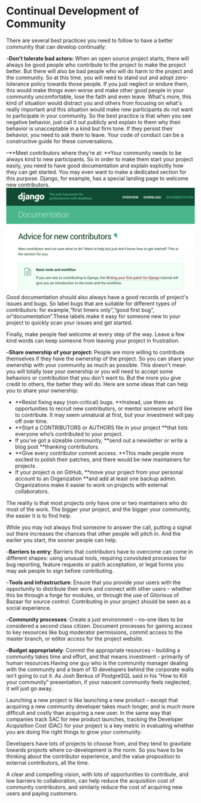 # Continual Development of Community

There are several best practices you need to follow to have a better community that can develop continually:

–**Don’t tolerate bad actors:** When an open source project starts, there will always be good people who contribute to the project to make the project better. But there will also be bad people who will do harm to the project and the community. So at this time, you will need to stand out and adopt zero-tolerance policy towards those people. If you just neglect or endure them, this would make things even worse and make other good people in your community uncomfortable, lose the faith and even leave. What's more, this kind of situation would distract you and others from focusing on what's really important and this situation would make new participants do not want to participate in your community. So the best practice is that when you see negative behavior, just call it out publicly and explain to them why their behavior is unacceptable in a kind but firm tone. If they persist their behavior, you need to ask them to leave. Your code of conduct can be a constructive guide for these conversations.

–**Meet contributors where they’re at: **Your community needs to be always kind to new participants. So in order to make them start your project easily, you need to have good documentation and explain explicitly how they can get started. You may even want to make a dedicated section for this purpose. Django, for example, has a special landing page to welcome new contributors.![](/assets/import.png)Good documentation should also always have a good records of project's issues and bugs. So label bugs that are suitable for different types of contributors: for example,“first timers only”,“good first bug”, or“documentation”.These labels make it easy for someone new to your project to quickly scan your issues and get started.

Finally, make people feel welcome at every step of the way. Leave a few kind words can keep someone from leaving your project in frustration.

–**Share ownership of your project:** People are more willing to contribute themselves if they have the ownership of the project. So you can share your ownership with your community as much as possible. This doesn't mean you will totally lose your ownership or you will need to accept some behaviors or contribution that you don't want to. But the more you give credit to others, the better they will do. Here are some ideas that can help you to share your ownership:

* **Resist fixing easy \(non-critical\) bugs. **Instead, use them as opportunities to recruit new contributors, or mentor someone who’d like to contribute. It may seem unnatural at first, but your investment will pay off over time.
* **Start a CONTRIBUTORS or AUTHORS file in your project **that lists everyone who’s contributed to your project.
* If you’ve got a sizeable community, **send out a newsletter or write a blog post **thanking contributors.
* **Give every contributor commit access. **This made people more excited to polish their patches, and there would be new maintainers for projects .
* If your project is on GitHub, **move your project from your personal account to an Organization **and add at least one backup admin. Organizations make it easier to work on projects with external collaborators.

The reality is that most projects only have one or two maintainers who do most of the work. The bigger your project, and the bigger your community, the easier it is to find help.

While you may not always find someone to answer the call, putting a signal out there increases the chances that other people will pitch in. And the earlier you start, the sooner people can help.

–**Barriers to entry**: Barriers that contributors have to overcome can come in different shapes: using unusual tools, requiring convoluted processes for bug reporting, feature requests or patch acceptation, or legal forms you may ask people to sign before contributing.

–**Tools and infrastructure**: Ensure that you provide your users with the opportunity to distribute their work and connect with other users – whether this be through a forge for modules, or through the use of Gitorious of Bazaar for source control. Contributing in your project should be seen as a social experience.

–**Community processes**: Create a just environment – no-one likes to be considered a second class citizen. Document processes for gaining access to key resources like bug moderator permissions, commit access to the master branch, or editor access for the project website.

–**Budget appropriately**: Commit the appropriate resources – building a community takes time and effort, and that means investment – primarily of human resources.Having one guy who is the community manager dealing with the community and a team of 10 developers behind the corporate walls isn’t going to cut it. As Josh Berkus of PostgreSQL said in his “How to Kill your community” presentation, if your nascent community feels neglected, it will just go away.

Launching a new project is like launching a new product – except that acquiring a new community developer takes much longer, and is much more difficult and costly than acquiring a new user. In the same way that companies track SAC for new product launches, tracking the Developer Acquisition Cost \(DAC\) for your project is a key metric in evaluating whether you are doing the right things to grow your community.

Developers have lots of projects to choose from, and they tend to gravitate towards projects where co-development is the norm. So you have to be thinking about the contributor experience, and the value proposition to external contributors, all the time.

A clear and compelling vision, with lots of opportunities to contribute, and low barriers to collaboration, can help reduce the acquisition cost of community contributors, and similarly reduce the cost of acquiring new users and paying customers.


